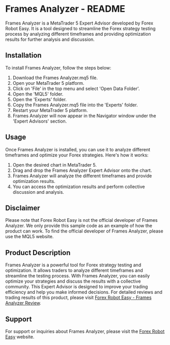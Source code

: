 # Frames Analyzer - README

Frames Analyzer is a MetaTrader 5 Expert Advisor developed by Forex Robot Easy. It is a tool designed to streamline the Forex strategy testing process by analyzing different timeframes and providing optimization results for further analysis and discussion.

## Installation
To install Frames Analyzer, follow the steps below:

1. Download the Frames Analyzer.mq5 file.
2. Open your MetaTrader 5 platform.
3. Click on 'File' in the top menu and select 'Open Data Folder'.
4. Open the 'MQL5' folder.
5. Open the 'Experts' folder.
6. Copy the Frames Analyzer.mq5 file into the 'Experts' folder.
7. Restart your MetaTrader 5 platform.
8. Frames Analyzer will now appear in the Navigator window under the 'Expert Advisors' section.

## Usage
Once Frames Analyzer is installed, you can use it to analyze different timeframes and optimize your Forex strategies. Here's how it works:

1. Open the desired chart in MetaTrader 5.
2. Drag and drop the Frames Analyzer Expert Advisor onto the chart.
3. Frames Analyzer will analyze the different timeframes and provide optimization results.
4. You can access the optimization results and perform collective discussion and analysis.

## Disclaimer
Please note that Forex Robot Easy is not the official developer of Frames Analyzer. We only provide this sample code as an example of how the product can work. To find the official developer of Frames Analyzer, please use the MQL5 website.

## Product Description
Frames Analyzer is a powerful tool for Forex strategy testing and optimization. It allows traders to analyze different timeframes and streamline the testing process. With Frames Analyzer, you can easily optimize your strategies and discuss the results with a collective community. This Expert Advisor is designed to improve your trading efficiency and help you make informed decisions. For detailed reviews and trading results of this product, please visit [Forex Robot Easy - Frames Analyzer Review](https://forexroboteasy.com/forex-robot-review/frames-analyzer-review-streamline-forex-strategy-testing/).

## Support
For support or inquiries about Frames Analyzer, please visit the [Forex Robot Easy](https://forexroboteasy.com) website.
